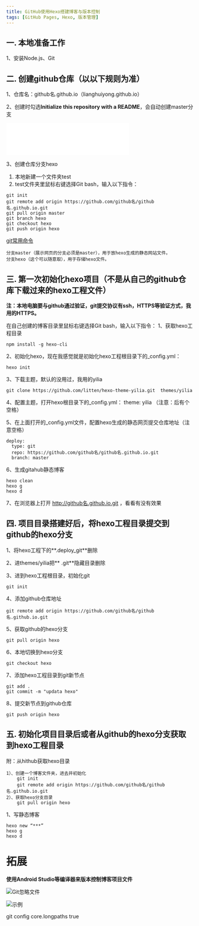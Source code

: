 ```yaml
---
title: GitHub使用Hexo搭建博客与版本控制
tags: [GitHub Pages, Hexo, 版本管理]
---
```


## 一. 本地准备工作
1、安装Node.js、Git

## 二. 创建github仓库（以以下规则为准）
1、仓库名：github名.github.io（lianghuiyong.github.io）

2、创建时勾选**Initialize this repository with a README**，会自动创建master分支

<!--more-->

<iframe frameborder="no" border="0" marginwidth="0" marginheight="0" width=330 height=86 src="//music.163.com/outchain/player?type=2&id=2001320&auto=0&height=66"></iframe>

3、创建仓库分支hexo
  1) 本地新建一个文件夹test
  2) test文件夹里鼠标右键选择Git bash，输入以下指令：
  ```
  git init
  git remote add origin https://github.com/github名/github名.github.io.git
  git pull origin master
  git branch hexo
  git checkout hexo
  git push origin hexo
  ```

[git常用命令](https://lianghuiyong.gitbooks.io/git-note/content/chapter1.html "查看git常用命令")
```
分支master（展示网页的分支必须是master），用于放hexo生成的静态网站文件。
分支hexo（这个可以随意取），用于存储hexo文件。
```
## 三. 第一次初始化hexo项目（不是从自己的github仓库下载过来的hexo工程文件）
**注：本地电脑要与github通过验证，git提交协议有ssh，HTTPS等验证方式，我用的HTTPS。**

在自己创建的博客目录里鼠标右键选择Git bash，输入以下指令：
1、获取hexo工程目录
```
npm install -g hexo-cli
```
2、初始化hexo，现在我感觉就是初始化hexo工程根目录下的_config.yml：
```
hexo init
```
3、下载主题，默认的没用过，我用的yilia
```
git clone https://github.com/litten/hexo-theme-yilia.git  themes/yilia
```
4、配置主题，打开hexo根目录下的_config.yml：
theme: yilia （注意：后有个空格）

5、在上面打开的_config.yml文件，配置hexo生成的静态网页提交仓库地址（注意空格）
```
deploy:
  type: git
  repo: https://github.com/github名/github名.github.io.git
  branch: master
```
6、生成gitahub静态博客
```
hexo clean
hexo g
hexo d
```
7、在浏览器上打开 http://github名.github.io.git ，看看有没有效果

## 四. 项目目录搭建好后，将hexo工程目录提交到github的hexo分支
1、将hexo工程下的**.deploy_git**删除

2、进themes/yilia把** .git**隐藏目录删除

3、进到hexo工程根目录，初始化git
```
git init
```
4、添加github仓库地址
```
git remote add origin https://github.com/github名/github名.github.io.git
```
5、获取github的hexo分支
```
git pull origin hexo
```
6、本地切换到hexo分支
```
git checkout hexo
```
7、添加hexo工程目录到git新节点
```
git add .
git commit -m "updata hexo"
```
8、提交新节点到github仓库
```
git push origin hexo
```
## 五. 初始化项目目录后或者从github的hexo分支获取到hexo工程目录
附：从hithub获取hexo目录

```
1）、创建一个博客文件夹，进去并初始化
	git init
	git remote add origin https://github.com/github名/github名.github.io.git
2）、获取hexo分支目录
	git pull origin hexo
```

1、写静态博客
```
hexo new “***”
hexo g
hexo d
```

# 拓展
**使用Android Studio等编译器来版本控制博客项目文件**

![Git忽略文件](http://oeqej1j2m.bkt.clouddn.com/hexo_1111.png "Git忽略文件")

![示例](http://oeqej1j2m.bkt.clouddn.com/hexo_2222.png "示例")

git config core.longpaths true

